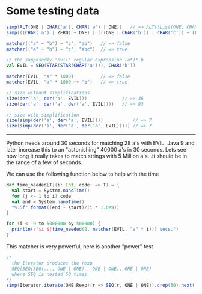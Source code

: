 # Some testing data
```scala
simp(ALT(ONE | CHAR('a'), CHAR('a') | ONE))   // => ALTs(List(ONE, CHAR(a)))
simp(((CHAR('a') | ZERO) ~ ONE) | (((ONE | CHAR('b')) | CHAR('c')) ~ (CHAR('d') ~ ZERO)))   // => CHAR(a)

matcher(("a" ~ "b") ~ "c", "ab")   // => false
matcher(("a" ~ "b") ~ "c", "abc")  // => true

// the supposedly 'evil' regular expression (a*)* b
val EVIL = SEQ(STAR(STAR(CHAR('a'))), CHAR('b'))

matcher(EVIL, "a" * 1000)          // => false
matcher(EVIL, "a" * 1000 ++ "b")   // => true

// size without simplifications
size(der('a', der('a', EVIL)))             // => 36
size(der('a', der('a', der('a', EVIL))))   // => 83

// size with simplification
size(simp(der('a', der('a', EVIL))))           // => 7
size(simp(der('a', der('a', der('a', EVIL))))) // => 7
```

---
Python needs around 30 seconds for matching 28 a's with EVIL. Java 9 and later increase this to an "astonishing" 40000 a's in 30 seconds. Lets see how long it really takes to match strings with 5 Million a's...it should be in the range of a few of seconds.

We can use the following function below to help with the time
```scala
def time_needed[T](i: Int, code: => T) = {
  val start = System.nanoTime()
  for (j <- 1 to i) code
  val end = System.nanoTime()
  "%.5f".format((end - start)/(i * 1.0e9))
}

for (i <- 0 to 5000000 by 500000) {
  println(s"$i ${time_needed(2, matcher(EVIL, "a" * i))} secs.") 
}
```

This matcher is very powerful, here is another "power" test
```scala
/*
  the Iterator produces the rexp
  SEQ(SEQ(SEQ(..., ONE | ONE) , ONE | ONE), ONE | ONE)
  where SEQ is nested 50 times.
*/
simp(Iterator.iterate(ONE:Rexp)(r => SEQ(r, ONE | ONE)).drop(50).next()) == ONE
```
